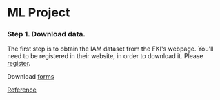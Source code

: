 # ML Project


### Step 1. Download data.

The first step is to obtain the IAM dataset from the FKI's webpage. You'll need
to be registered in their website, in order to download it. Please [register](http://www.fki.inf.unibe.ch/DBs/iamDB/iLogin/index.php).

Download [forms](http://www.fki.inf.unibe.ch/DBs/iamDB/data/forms/)

[Reference](https://github.com/jpuigcerver/Laia/tree/master/egs/iam)
